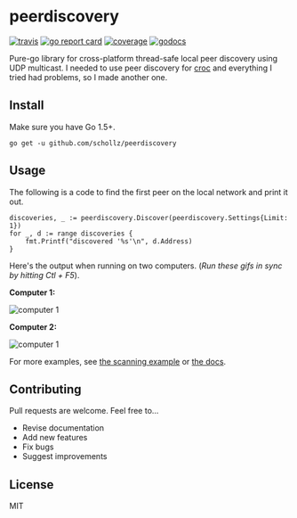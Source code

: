 # peerdiscovery

[![travis](https://travis-ci.org/schollz/peerdiscovery.svg?branch=master)](https://travis-ci.org/schollz/peerdiscovery) 
[![go report card](https://goreportcard.com/badge/github.com/schollz/peerdiscovery)](https://goreportcard.com/report/github.com/schollz/peerdiscovery) 
[![coverage](https://img.shields.io/badge/coverage-76%25-brightgreen.svg)](https://gocover.io/github.com/schollz/peerdiscovery)
[![godocs](https://godoc.org/github.com/schollz/peerdiscovery?status.svg)](https://godoc.org/github.com/schollz/peerdiscovery) 

Pure-go library for cross-platform thread-safe local peer discovery using UDP multicast. I needed to use peer discovery for [croc](https://github.com/schollz/croc) and everything I tried had problems, so I made another one.


## Install

Make sure you have Go 1.5+.

```
go get -u github.com/schollz/peerdiscovery
```

## Usage 

The following is a code to find the first peer on the local network and print it out.

```golang
discoveries, _ := peerdiscovery.Discover(peerdiscovery.Settings{Limit: 1})
for _, d := range discoveries {
    fmt.Printf("discovered '%s'\n", d.Address)
}
```

Here's the output when running on two computers. (*Run these gifs in sync by hitting Ctl + F5*).

**Computer 1:**

![computer 1](https://user-images.githubusercontent.com/6550035/39165714-ba7167d8-473a-11e8-82b5-fb7401ce2138.gif)

**Computer 2:**

![computer 1](https://user-images.githubusercontent.com/6550035/39165716-ba8db9ec-473a-11e8-96f7-e8c64faac676.gif)

For more examples, see [the scanning example](https://github.com/schollz/peerdiscovery/blob/master/examples/main.go) or [the docs](https://godoc.org/github.com/schollz/peerdiscovery).


## Contributing

Pull requests are welcome. Feel free to...

- Revise documentation
- Add new features
- Fix bugs
- Suggest improvements

## License

MIT
